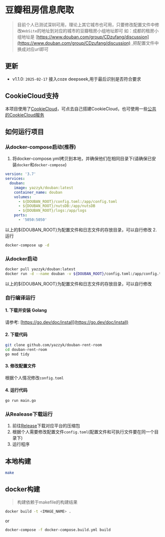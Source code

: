 # 豆瓣租房信息爬取

> 目前个人已测试深圳可用，理论上其它城市也可用，只要修改配置文件中修改`WebSite`的地址到对应的城市的豆瓣租房小组地址即可
> 如：成都的租房小组地址是 [https://www.douban.com/group/CDzufang/discussion](https://www.douban.com/group/CDzufang/discussion) ,把配置文件中换成对应url即可

## 更新
- v1.1.0: `2025-02-17` 接入coze deepseek,用于最后识别是否符合要求 

## CookieCloud支持
本项目使用了[CookieCloud](https://github.com/easychen/CookieCloud)，可点去自己搭建CookieCloud，也可使用一些[公共的CookieCloud服务](https://github.com/easychen/CookieCloud#%E7%AC%AC%E4%B8%89%E6%96%B9)

## 如何运行项目
### 从docker-compose启动(推荐)
1. 将docker-compose.yml拷贝到本地，并确保他们在相同目录下(请确保已安装`docker`和`docker-compose`)  
```yml
version: '3.7'
services:
  douban:
    image: yazzyk/douban:latest
    container_name: douban
    volumes:
      - ${DOUBAN_ROOT}/config.toml:/app/config.toml
      - ${DOUBAN_ROOT}/nutsDB:/app/nutsDB
      - ${DOUBAN_ROOT}/logs:/app/logs
    ports:
      - '5050:5050'
```
以上的${DOUBAN_ROOT}为配置文件和日志文件的存放目录，可以自行修改
2. 运行
```bash
docker-compose up -d
```

### 从docker启动
```bash
docker pull yazzyk/douban:latest
docker run -d --name douban -v ${DOUBAN_ROOT}/config.toml:/app/config.toml -v ${DOUBAN_ROOT}/logs:/app/logs yazzyk/douban:latest
```
以上的${DOUBAN_ROOT}为配置文件和日志文件的存放目录，可以自行修改

### 自行编译运行
#### 1. 下载并安装 Golang  
请参考: [https://go.dev/doc/install](https://go.dev/doc/install)

#### 2. 下载代码
```bash
git clone github.com/yazzyk/douban-rent-room
cd douban-rent-room
go mod tidy
```

#### 3. 修改配置文件
根据个人情况修改`config.toml`

#### 4. 运行代码
```bash
go run main.go 
```

### 从Realease下载运行
1. 前往[Release](https://github.com/Yazzyk/douban-rent-room/releases)下载对应平台的压缩包
2. 根据个人需要修改配置文件`config.toml`(配置文件和可执行文件要在同一个目录下)
3. 运行程序

## 本地构建
```bash
make
```

## docker构建
> 构建依赖于makefile的构建结果
```bash
docker build -t <IMAGE_NAME> .
```
or 
```bash
docker-compose -f docker-compose.build.yml build
```
